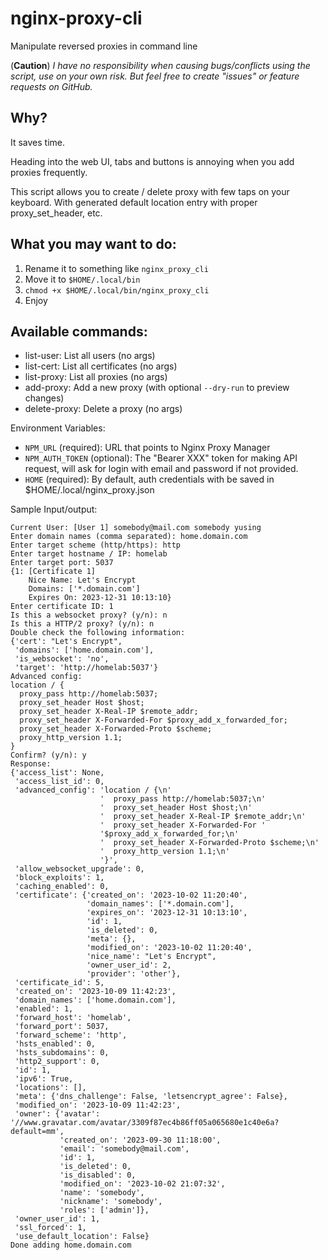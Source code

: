 # nginx-proxy-cli
Manipulate reversed proxies in command line

(**Caution**) *I have no responsibility when causing bugs/conflicts using the script, use on your own risk. But feel free to create "issues" or feature requests on GitHub.*

## Why?

It saves time.

Heading into the web UI, tabs and buttons is annoying when you add proxies frequently.

This script allows you to create / delete proxy with few taps on your keyboard. With generated default location entry with proper proxy_set_header, etc. 

## What you may want to do:
1. Rename it to something like `nginx_proxy_cli`
2. Move it to `$HOME/.local/bin`
3. `chmod +x $HOME/.local/bin/nginx_proxy_cli`
4. Enjoy

## Available commands:
-  list-user: List all users (no args)
-  list-cert: List all certificates (no args)
-  list-proxy: List all proxies (no args)
-  add-proxy: Add a new proxy (with optional `--dry-run` to preview changes)
-  delete-proxy: Delete a proxy (no args)

Environment Variables:
- `NPM_URL` (required): URL that points to Nginx Proxy Manager
- `NPM_AUTH_TOKEN` (optional): The "Bearer XXX" token for making API request, will ask for login with email and password if not provided.
- `HOME` (required): By default, auth credentials with be saved in $HOME/.local/nginx_proxy.json

Sample Input/output:
```plain
Current User: [User 1] somebody@mail.com somebody yusing
Enter domain names (comma separated): home.domain.com
Enter target scheme (http/https): http
Enter target hostname / IP: homelab
Enter target port: 5037
{1: [Certificate 1]
    Nice Name: Let's Encrypt
    Domains: ['*.domain.com']
    Expires On: 2023-12-31 10:13:10}
Enter certificate ID: 1
Is this a websocket proxy? (y/n): n
Is this a HTTP/2 proxy? (y/n): n
Double check the following information:
{'cert': "Let's Encrypt",
 'domains': ['home.domain.com'],
 'is_websocket': 'no',
 'target': 'http://homelab:5037'}
Advanced config:
location / {
  proxy_pass http://homelab:5037;
  proxy_set_header Host $host;
  proxy_set_header X-Real-IP $remote_addr;
  proxy_set_header X-Forwarded-For $proxy_add_x_forwarded_for;
  proxy_set_header X-Forwarded-Proto $scheme;
  proxy_http_version 1.1;
}
Confirm? (y/n): y
Response:
{'access_list': None,
 'access_list_id': 0,
 'advanced_config': 'location / {\n'
                    '  proxy_pass http://homelab:5037;\n'
                    '  proxy_set_header Host $host;\n'
                    '  proxy_set_header X-Real-IP $remote_addr;\n'
                    '  proxy_set_header X-Forwarded-For '
                    '$proxy_add_x_forwarded_for;\n'
                    '  proxy_set_header X-Forwarded-Proto $scheme;\n'
                    '  proxy_http_version 1.1;\n'
                    '}',
 'allow_websocket_upgrade': 0,
 'block_exploits': 1,
 'caching_enabled': 0,
 'certificate': {'created_on': '2023-10-02 11:20:40',
                 'domain_names': ['*.domain.com'],
                 'expires_on': '2023-12-31 10:13:10',
                 'id': 1,
                 'is_deleted': 0,
                 'meta': {},
                 'modified_on': '2023-10-02 11:20:40',
                 'nice_name': "Let's Encrypt",
                 'owner_user_id': 2,
                 'provider': 'other'},
 'certificate_id': 5,
 'created_on': '2023-10-09 11:42:23',
 'domain_names': ['home.domain.com'],
 'enabled': 1,
 'forward_host': 'homelab',
 'forward_port': 5037,
 'forward_scheme': 'http',
 'hsts_enabled': 0,
 'hsts_subdomains': 0,
 'http2_support': 0,
 'id': 1,
 'ipv6': True,
 'locations': [],
 'meta': {'dns_challenge': False, 'letsencrypt_agree': False},
 'modified_on': '2023-10-09 11:42:23',
 'owner': {'avatar': '//www.gravatar.com/avatar/3309f87ec4b86ff05a065680e1c40e6a?default=mm',
           'created_on': '2023-09-30 11:18:00',
           'email': 'somebody@mail.com',
           'id': 1,
           'is_deleted': 0,
           'is_disabled': 0,
           'modified_on': '2023-10-02 21:07:32',
           'name': 'somebody',
           'nickname': 'somebody',
           'roles': ['admin']},
 'owner_user_id': 1,
 'ssl_forced': 1,
 'use_default_location': False}
Done adding home.domain.com
```
